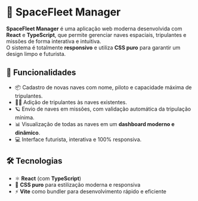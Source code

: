 # 🚀 SpaceFleet Manager  

**SpaceFleet Manager** é uma aplicação web moderna desenvolvida com **React** e **TypeScript**, que permite gerenciar naves espaciais, tripulantes e missões de forma interativa e intuitiva.  
O sistema é totalmente **responsivo** e utiliza **CSS puro** para garantir um design limpo e futurista.  

## 🔹 Funcionalidades  

- 📦 Cadastro de novas naves com nome, piloto e capacidade máxima de tripulantes.  
- 👩‍🚀 Adição de tripulantes às naves existentes.  
- 🪐 Envio de naves em missões, com validação automática da tripulação mínima.  
- 📊 Visualização de todas as naves em um **dashboard moderno e dinâmico**.  
- 💻 Interface futurista, interativa e 100% responsiva.  

## 🛠 Tecnologias  

- ⚛️ **React** (com **TypeScript**)  
- 🎨 **CSS puro** para estilização moderna e responsiva  
- ⚡ **Vite** como bundler para desenvolvimento rápido e eficiente
